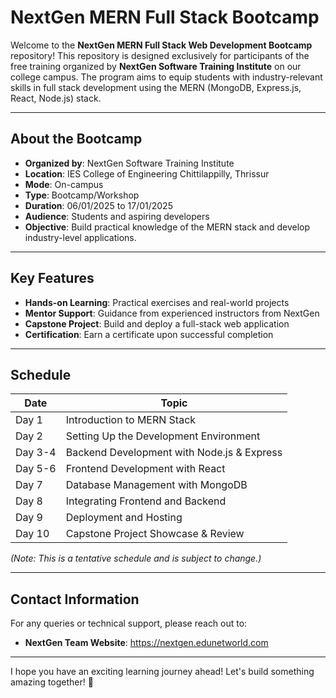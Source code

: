 # NextGen MERN Full Stack Bootcamp

Welcome to the **NextGen MERN Full Stack Web Development Bootcamp** repository! This repository is designed exclusively for participants of the free training organized by **NextGen Software Training Institute** on our college campus. The program aims to equip students with industry-relevant skills in full stack development using the MERN (MongoDB, Express.js, React, Node.js) stack.

---

## About the Bootcamp

- **Organized by**: NextGen Software Training Institute
- **Location**: IES College of Engineering  Chittilappilly, Thrissur
- **Mode**: On-campus
- **Type**: Bootcamp/Workshop
- **Duration**: 06/01/2025 to 17/01/2025
- **Audience**: Students and aspiring developers
- **Objective**: Build practical knowledge of the MERN stack and develop industry-level applications.

---

## Key Features

- **Hands-on Learning**: Practical exercises and real-world projects
- **Mentor Support**: Guidance from experienced instructors from NextGen
- **Capstone Project**: Build and deploy a full-stack web application
- **Certification**: Earn a certificate upon successful completion

---

## Schedule

| Date       | Topic                                    |
|------------|------------------------------------------|
| Day 1      | Introduction to MERN Stack               |
| Day 2      | Setting Up the Development Environment   |
| Day 3-4    | Backend Development with Node.js & Express|
| Day 5-6    | Frontend Development with React          |
| Day 7      | Database Management with MongoDB         |
| Day 8      | Integrating Frontend and Backend         |
| Day 9      | Deployment and Hosting                   |
| Day 10     | Capstone Project Showcase & Review       |

*(Note: This is a tentative schedule and is subject to change.)*

---

## Contact Information

For any queries or technical support, please reach out to:
- **NextGen Team Website**: https://nextgen.edunetworld.com

---

I hope you have an exciting learning journey ahead! Let's build something amazing together! 🚀
